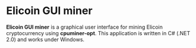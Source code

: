 # Elicoin GUI miner
**Elicoin GUI miner** is a graphical user interface for mining Elicoin cryptocurrency using **cpuminer-opt**.
This application is written in C# (.NET 2.0) and works under Windows.
